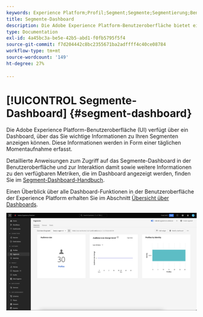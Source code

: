 ```yaml
---
keywords: Experience Platform;Profil;Segment;Segmente;Segmentierung;Benutzeroberfläche;UI;Anpassung;Segment-Dashboard;Dashboard
title: Segmente-Dashboard
description: Die Adobe Experience Platform-Benutzeroberfläche bietet ein Dashboard, über das Sie wichtige Metriken zu Segmenten anzeigen können, die von Ihrem Unternehmen erstellt und gepflegt wurden.
type: Documentation
exl-id: 4a45bc3a-be5e-42b5-abd1-f0fb5795f5f4
source-git-commit: f7d204442c8bc2355671ba2adffff4c40ce08784
workflow-type: tm+mt
source-wordcount: '149'
ht-degree: 27%

---
```


# [!UICONTROL Segmente-Dashboard] {#segment-dashboard}

Die Adobe Experience Platform-Benutzeroberfläche (UI) verfügt über ein Dashboard, über das Sie wichtige Informationen zu Ihren Segmenten anzeigen können. Diese Informationen werden in Form einer täglichen Momentaufnahme erfasst.

Detaillierte Anweisungen zum Zugriff auf das Segmente-Dashboard in der Benutzeroberfläche und zur Interaktion damit sowie weitere Informationen zu den verfügbaren Metriken, die im Dashboard angezeigt werden, finden Sie im [Segment-Dashboard-Handbuch](../../dashboards/guides/segments.md).

Einen Überblick über alle Dashboard-Funktionen in der Benutzeroberfläche der Experience Platform erhalten Sie im Abschnitt [Übersicht über Dashboards](../../dashboards/home.md).

![Das Segmente-Dashboard. Hier werden drei Widgets angezeigt: das Widget zur Zielgruppengröße, das Trendwidget zur Änderung der Zielgruppengröße und die Profile nach Identitäts-Widget.](../images/ui/segment-dashboard/dashboard-overview.png)
